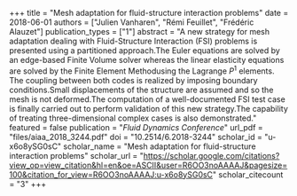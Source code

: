 +++
title = "Mesh adaptation for fluid-structure interaction problems"
date = 2018-06-01
authors = ["Julien Vanharen", "Rémi Feuillet", "Frédéric Alauzet"]
publication_types = ["1"]
abstract = "A new strategy for mesh adaptation dealing with Fluid-Structure Interaction (FSI) problems is presented using a partitioned approach.The Euler equations are solved by an edge-based Finite Volume solver whereas the linear elasticity equations are solved by the Finite Element Methodusing the Lagrange $P^1$ elements. The coupling between both codes is realized by imposing boundary conditions.Small displacements of the structure are assumed and so the mesh is not deformed.The computation of a well-documented FSI test case is finally carried out to perform validation of this new strategy.The capability of treating three-dimensional complex cases is also demonstrated."
featured = false
publication = "*Fluid Dynamics Conference*"
url_pdf = "files/aiaa_2018_3244.pdf"
doi = "10.2514/6.2018-3244"
scholar_id = "u-x6o8ySG0sC"
scholar_name = "Mesh adaptation for fluid-structure interaction problems"
scholar_url = "https://scholar.google.com/citations?view_op=view_citation&hl=en&oe=ASCII&user=R6OO3noAAAAJ&pagesize=100&citation_for_view=R6OO3noAAAAJ:u-x6o8ySG0sC"
scholar_citecount = "3"
+++

